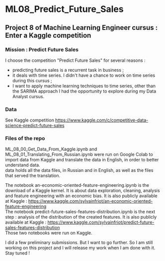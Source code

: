 # ML08_Predict_Future_Sales
  
## Project 8 of Machine Learning Engineer cursus : Enter a Kaggle competition
  
### Mission : Predict Future Sales
  
I choose the competition "Predict Future Sales" for several reasons :  
- predicting future sales is a recurrent task in business ;  
- it deals with time series. I didn't have a chance to work on time series during this cursus ;  
- I want to apply machine learning techniques to time series, other than the SARIMA approach I had the opportunity to explore during my Data Analyst cursus.  
  
  
### Data  
  
See Kaggle competition https://www.kaggle.com/c/competitive-data-science-predict-future-sales  
  
  
### Files of the repo  
  
ML_08_00_Get_Data_From_Kaggle.ipynb and ML_08_01_Translating_From_Russian.ipynb were run on Google Colab to import data from Kaggle and translate the data in English, in order to better understand data.  
data holds all the data files, in Russian and in English, as well as the files that served the translation.  
  
The notebook an-economic-oriented-feature-engineering.ipynb is the download of a Kaggle kernel. It is about data exploration, cleaning, analysis and feature engineering with an economic bias. It is also publicly available at Kaggle : https://www.kaggle.com/sylvainfriot/an-economic-oriented-feature-engineering  
The notebook predict-future-sales-features-distribution.ipynb is the next step : analysis of the distribution of the created features. It is also publicly available at Kaggle : https://www.kaggle.com/sylvainfriot/predict-future-sales-features-distribution  
Those two notebooks were run on Kaggle.  
  
I did a few preliminary submissions. But I want to go further. So I am still working on this project and I will release my work when I am done with it. Stay tuned !  
  